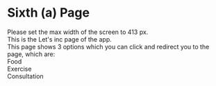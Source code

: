 # <h1>Sixth (a) Page</h1>
Please set the max width of the screen to 413 px.<br>
This is the Let's inc page of the app.<br>
This page shows 3 options which you can click and redirect you to the page, which are:<br>
Food<br>Exercise<br>Consultation<br>

